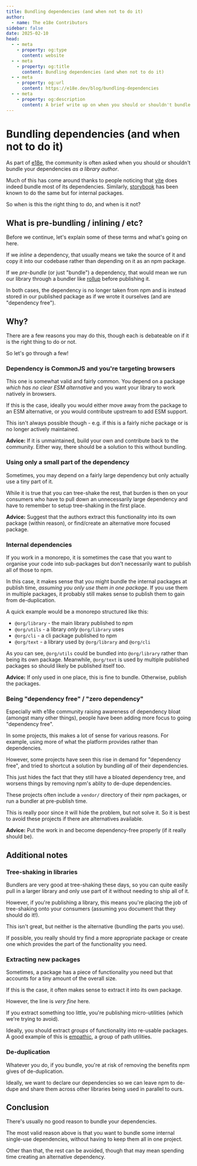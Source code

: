 ```yaml
---
title: Bundling dependencies (and when not to do it)
author:
  - name: The e18e Contributors
sidebar: false
date: 2025-02-10
head:
  - - meta
    - property: og:type
      content: website
  - - meta
    - property: og:title
      content: Bundling dependencies (and when not to do it)
  - - meta
    - property: og:url
      content: https://e18e.dev/blog/bundling-dependencies
  - - meta
    - property: og:description
      content: A brief write up on when you should or shouldn't bundle dependencies
---
```


# Bundling dependencies (and when not to do it)

As part of [e18e](https://e18e.dev), the community is often asked when you should or shouldn't bundle your dependencies _as a library author_.

Much of this has come around thanks to people noticing that [vite](https://github.com/vitejs/vite) does indeed bundle most of its dependencies. Similarly, [storybook](https://github.com/storybookjs/storybook/) has been known to do the same but for internal packages.

So when is this the right thing to do, and when is it not?

## What is pre-bundling / inlining / etc?

Before we continue, let's explain some of these terms and what's going on here.

If we _inline_ a dependency, that usually means we take the source of it and copy it into our codebase rather than depending on it as an npm package.

If we _pre-bundle_ (or just "bundle") a dependency, that would mean we run our library through a bundler like [rollup]() before publishing it.

In both cases, the dependency is no longer taken from npm and is instead stored in our published package as if we wrote it ourselves (and are "dependency free").

## Why?

There are a few reasons you may do this, though each is debateable on if it is the right thing to do or not.

So let's go through a few!

### Dependency is CommonJS and you're targeting browsers

This one is somewhat valid and fairly common. You depend on a package _which has no clear ESM alternative_ and you want your library to work natively in browsers.

If this is the case, ideally you would either move away from the package to an ESM alternative, or you would contribute upstream to add ESM support.

This isn't always possible though - e.g. if this is a fairly niche package or is no longer actively maintained.

**Advice:** If it is unmaintained, build your own and contribute back to the community. Either way, there should be a solution to this without bundling.

### Using only a small part of the dependency

Sometimes, you may depend on a fairly large dependency but only actually use a tiny part of it.

While it is true that you can tree-shake the rest, that burden is then on your consumers who have to pull down an unnecessarily large dependency and have to remember to setup tree-shaking in the first place.

**Advice:** Suggest that the authors extract this functionality into its own package (within reason), or find/create an alternative more focused package.

### Internal dependencies

If you work in a monorepo, it is sometimes the case that you want to organise your code into sub-packages but don't necessarily want to publish all of those to npm.

In this case, it makes sense that you might bundle the internal packages at publish time, _assuming you only use them in one package_. If you use them in multiple packages, it probably still makes sense to publish them to gain from de-duplication.

A quick example would be a monorepo structured like this:

- `@org/library` - the main library published to npm
- `@org/utils` - a library _only_ `@org/library` uses
- `@org/cli` - a cli package published to npm
- `@org/text` - a library used by `@org/library` and `@org/cli`

As you can see, `@org/utils` could be bundled into `@org/library` rather than being its own package. Meanwhile, `@org/text` is used by multiple published packages so should likely be published itself too.

**Advice:** If only used in one place, this is fine to bundle. Otherwise, publish the packages.

### Being "dependency free" / "zero dependency"

Especially with e18e community raising awareness of dependency bloat (amongst many other things), people have been adding more focus to going "dependency free".

In some projects, this makes a lot of sense for various reasons. For example, using more of what the platform provides rather than dependencies.

However, some projects have seen this rise in demand for "dependency free", and tried to shortcut a solution by bundling _all_ of their dependencies.

This just hides the fact that they still have a bloated dependency tree, and worsens things by removing npm's ablity to de-dupe dependencies.

These projects often include a `vendor/` directory of their npm packages, or run a bundler at pre-publish time.

This is really poor since it will hide the problem, but not solve it. So it is best to avoid these projects if there are alternatives available.

**Advice:** Put the work in and become dependency-free properly (if it really should be).

## Additional notes

### Tree-shaking in libraries

Bundlers are very good at tree-shaking these days, so you can quite easily pull in a larger library and only use part of it without needing to ship all of it.

However, if you're publishing a library, this means you're placing the job of tree-shaking onto your consumers (assuming you document that they should do it!).

This isn't great, but neither is the alternative (bundling the parts you use).

If possible, you really should try find a more appropriate package or create one which provides the part of the functionality you need.

### Extracting new packages

Sometimes, a package has a piece of functionality you need but that accounts for a tiny amount of the overall size.

If this is the case, it often makes sense to extract it into its own package.

However, the line is _very fine_ here.

If you extract something too little, you're publishing micro-utilities (which we're trying to avoid).

Ideally, you should extract _groups_ of functionality into re-usable packages. A good example of this is [empathic](https://github.com/lukeed/empathic), a group of path utilities.

### De-duplication

Whatever you do, if you bundle, you're at risk of removing the benefits npm gives of de-duplication.

Ideally, we want to declare our dependencies so we can leave npm to de-dupe and share them across other libraries being used in parallel to ours.

## Conclusion

There's usually no good reason to bundle your dependencies.

The most valid reason above is that you want to bundle some internal single-use dependencies, without having to keep them all in one project.

Other than that, the rest can be avoided, though that may mean spending time creating an alternative dependency.
